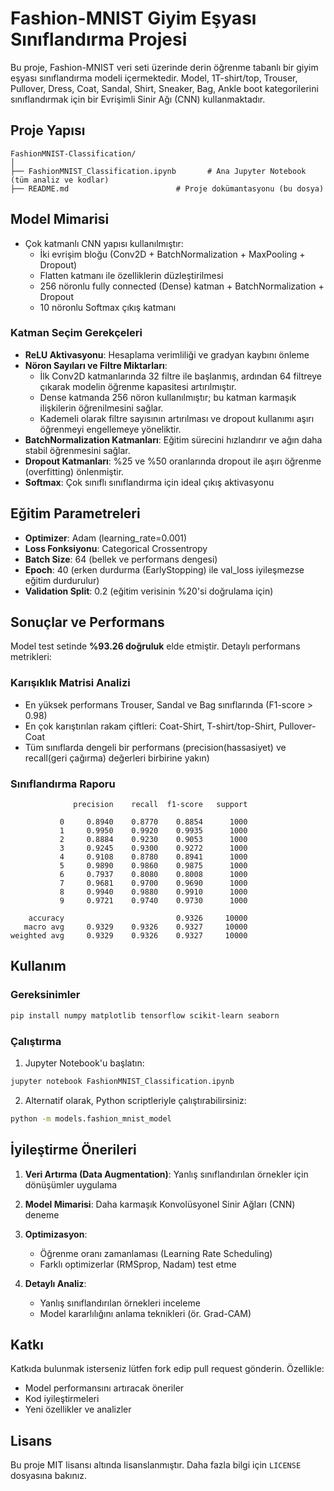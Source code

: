 # Fashion-MNIST Giyim Eşyası Sınıflandırma Projesi

Bu proje, Fashion-MNIST veri seti üzerinde derin öğrenme tabanlı bir giyim eşyası sınıflandırma modeli içermektedir. Model, 1T-shirt/top, Trouser, Pullover, Dress, Coat, Sandal, Shirt, Sneaker, Bag, Ankle boot kategorilerini sınıflandırmak için bir Evrişimli Sinir Ağı (CNN) kullanmaktadır.

## Proje Yapısı

```
FashionMNIST-Classification/
│
├── FashionMNIST_Classification.ipynb       # Ana Jupyter Notebook (tüm analiz ve kodlar)
├── README.md                        # Proje dokümantasyonu (bu dosya)
```

## Model Mimarisi

- Çok katmanlı CNN yapısı kullanılmıştır:
  - İki evrişim bloğu (Conv2D + BatchNormalization + MaxPooling + Dropout)
  - Flatten katmanı ile özelliklerin düzleştirilmesi
  - 256 nöronlu fully connected (Dense) katman + BatchNormalization + Dropout
  - 10 nöronlu Softmax çıkış katmanı

### Katman Seçim Gerekçeleri

- **ReLU Aktivasyonu**: Hesaplama verimliliği ve gradyan kaybını önleme
- **Nöron Sayıları ve Filtre Miktarları**:
   - İlk Conv2D katmanlarında 32 filtre ile başlanmış, ardından 64 filtreye çıkarak modelin öğrenme kapasitesi artırılmıştır.
   - Dense katmanda 256 nöron kullanılmıştır; bu katman karmaşık ilişkilerin öğrenilmesini sağlar.
   - Kademeli olarak filtre sayısının artırılması ve dropout kullanımı aşırı öğrenmeyi engellemeye yöneliktir.
- **BatchNormalization Katmanları**: Eğitim sürecini hızlandırır ve ağın daha stabil öğrenmesini sağlar.
- **Dropout Katmanları**: %25 ve %50 oranlarında dropout ile aşırı öğrenme (overfitting) önlenmiştir.
- **Softmax**: Çok sınıflı sınıflandırma için ideal çıkış aktivasyonu

## Eğitim Parametreleri

- **Optimizer**: Adam (learning_rate=0.001)
- **Loss Fonksiyonu**: Categorical Crossentropy
- **Batch Size**: 64 (bellek ve performans dengesi)
- **Epoch**: 40 (erken durdurma (EarlyStopping) ile val_loss iyileşmezse eğitim durdurulur)
- **Validation Split**: 0.2 (eğitim verisinin %20'si doğrulama için)

## Sonuçlar ve Performans

Model test setinde **%93.26 doğruluk** elde etmiştir. Detaylı performans metrikleri:

### Karışıklık Matrisi Analizi

- En yüksek performans Trouser, Sandal ve Bag sınıflarında (F1-score > 0.98)
- En çok karıştırılan rakam çiftleri: Coat-Shirt, T-shirt/top-Shirt, Pullover-Coat
- Tüm sınıflarda dengeli bir performans (precision(hassasiyet) ve recall(geri çağırma) değerleri birbirine yakın)

### Sınıflandırma Raporu

```
              precision    recall  f1-score   support

           0     0.8940    0.8770    0.8854      1000
           1     0.9950    0.9920    0.9935      1000
           2     0.8884    0.9230    0.9053      1000
           3     0.9245    0.9300    0.9272      1000
           4     0.9108    0.8780    0.8941      1000
           5     0.9890    0.9860    0.9875      1000
           6     0.7937    0.8080    0.8008      1000
           7     0.9681    0.9700    0.9690      1000
           8     0.9940    0.9880    0.9910      1000
           9     0.9721    0.9740    0.9730      1000

    accuracy                         0.9326     10000
   macro avg     0.9329    0.9326    0.9327     10000
weighted avg     0.9329    0.9326    0.9327     10000
```

## Kullanım

### Gereksinimler

```bash
pip install numpy matplotlib tensorflow scikit-learn seaborn
```

### Çalıştırma

1. Jupyter Notebook'u başlatın:
```bash
jupyter notebook FashionMNIST_Classification.ipynb
```

2. Alternatif olarak, Python scriptleriyle çalıştırabilirsiniz:
```bash
python -m models.fashion_mnist_model
```

## İyileştirme Önerileri

1. **Veri Artırma (Data Augmentation)**: Yanlış sınıflandırılan örnekler için dönüşümler uygulama

2. **Model Mimarisi**: Daha karmaşık Konvolüsyonel Sinir Ağları (CNN) deneme

3. **Optimizasyon**:
   - Öğrenme oranı zamanlaması (Learning Rate Scheduling)
   - Farklı optimizerlar (RMSprop, Nadam) test etme

4. **Detaylı Analiz**:
   - Yanlış sınıflandırılan örnekleri inceleme
   - Model kararlılığını anlama teknikleri (ör. Grad-CAM)

## Katkı

Katkıda bulunmak isterseniz lütfen fork edip pull request gönderin. Özellikle:

- Model performansını artıracak öneriler
- Kod iyileştirmeleri
- Yeni özellikler ve analizler

## Lisans

Bu proje MIT lisansı altında lisanslanmıştır. Daha fazla bilgi için `LICENSE` dosyasına bakınız.